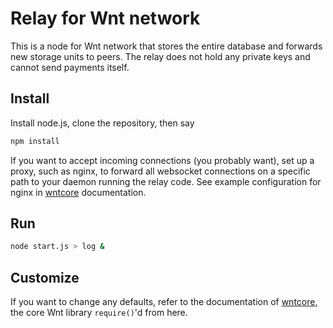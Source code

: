 # Relay for Wnt network

This is a node for Wnt network that stores the entire database and forwards new storage units to peers.  The relay does not hold any private keys and cannot send payments itself.

## Install

Install node.js, clone the repository, then say
```sh
npm install
```
If you want to accept incoming connections (you probably want), set up a proxy, such as nginx, to forward all websocket connections on a specific path to your daemon running the relay code.  See example configuration for nginx in [wntcore](../../../wntcore) documentation.

## Run
```sh
node start.js > log &
```
## Customize

If you want to change any defaults, refer to the documentation of [wntcore](../../../wntcore), the core Wnt library `require()`'d from here.
